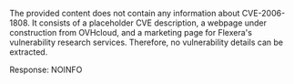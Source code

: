 The provided content does not contain any information about CVE-2006-1808. It consists of a placeholder CVE description, a webpage under construction from OVHcloud, and a marketing page for Flexera's vulnerability research services. Therefore, no vulnerability details can be extracted.

Response: NOINFO